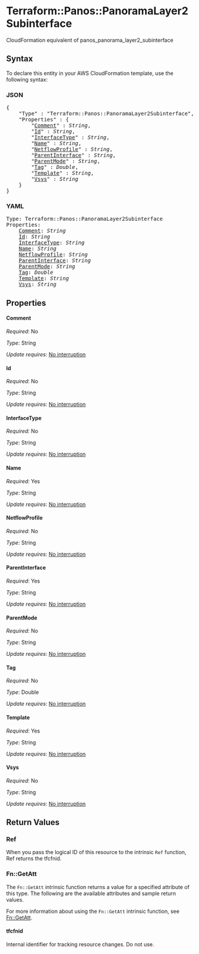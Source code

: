 # Terraform::Panos::PanoramaLayer2Subinterface

CloudFormation equivalent of panos_panorama_layer2_subinterface

## Syntax

To declare this entity in your AWS CloudFormation template, use the following syntax:

### JSON

<pre>
{
    "Type" : "Terraform::Panos::PanoramaLayer2Subinterface",
    "Properties" : {
        "<a href="#comment" title="Comment">Comment</a>" : <i>String</i>,
        "<a href="#id" title="Id">Id</a>" : <i>String</i>,
        "<a href="#interfacetype" title="InterfaceType">InterfaceType</a>" : <i>String</i>,
        "<a href="#name" title="Name">Name</a>" : <i>String</i>,
        "<a href="#netflowprofile" title="NetflowProfile">NetflowProfile</a>" : <i>String</i>,
        "<a href="#parentinterface" title="ParentInterface">ParentInterface</a>" : <i>String</i>,
        "<a href="#parentmode" title="ParentMode">ParentMode</a>" : <i>String</i>,
        "<a href="#tag" title="Tag">Tag</a>" : <i>Double</i>,
        "<a href="#template" title="Template">Template</a>" : <i>String</i>,
        "<a href="#vsys" title="Vsys">Vsys</a>" : <i>String</i>
    }
}
</pre>

### YAML

<pre>
Type: Terraform::Panos::PanoramaLayer2Subinterface
Properties:
    <a href="#comment" title="Comment">Comment</a>: <i>String</i>
    <a href="#id" title="Id">Id</a>: <i>String</i>
    <a href="#interfacetype" title="InterfaceType">InterfaceType</a>: <i>String</i>
    <a href="#name" title="Name">Name</a>: <i>String</i>
    <a href="#netflowprofile" title="NetflowProfile">NetflowProfile</a>: <i>String</i>
    <a href="#parentinterface" title="ParentInterface">ParentInterface</a>: <i>String</i>
    <a href="#parentmode" title="ParentMode">ParentMode</a>: <i>String</i>
    <a href="#tag" title="Tag">Tag</a>: <i>Double</i>
    <a href="#template" title="Template">Template</a>: <i>String</i>
    <a href="#vsys" title="Vsys">Vsys</a>: <i>String</i>
</pre>

## Properties

#### Comment

_Required_: No

_Type_: String

_Update requires_: [No interruption](https://docs.aws.amazon.com/AWSCloudFormation/latest/UserGuide/using-cfn-updating-stacks-update-behaviors.html#update-no-interrupt)

#### Id

_Required_: No

_Type_: String

_Update requires_: [No interruption](https://docs.aws.amazon.com/AWSCloudFormation/latest/UserGuide/using-cfn-updating-stacks-update-behaviors.html#update-no-interrupt)

#### InterfaceType

_Required_: No

_Type_: String

_Update requires_: [No interruption](https://docs.aws.amazon.com/AWSCloudFormation/latest/UserGuide/using-cfn-updating-stacks-update-behaviors.html#update-no-interrupt)

#### Name

_Required_: Yes

_Type_: String

_Update requires_: [No interruption](https://docs.aws.amazon.com/AWSCloudFormation/latest/UserGuide/using-cfn-updating-stacks-update-behaviors.html#update-no-interrupt)

#### NetflowProfile

_Required_: No

_Type_: String

_Update requires_: [No interruption](https://docs.aws.amazon.com/AWSCloudFormation/latest/UserGuide/using-cfn-updating-stacks-update-behaviors.html#update-no-interrupt)

#### ParentInterface

_Required_: Yes

_Type_: String

_Update requires_: [No interruption](https://docs.aws.amazon.com/AWSCloudFormation/latest/UserGuide/using-cfn-updating-stacks-update-behaviors.html#update-no-interrupt)

#### ParentMode

_Required_: No

_Type_: String

_Update requires_: [No interruption](https://docs.aws.amazon.com/AWSCloudFormation/latest/UserGuide/using-cfn-updating-stacks-update-behaviors.html#update-no-interrupt)

#### Tag

_Required_: No

_Type_: Double

_Update requires_: [No interruption](https://docs.aws.amazon.com/AWSCloudFormation/latest/UserGuide/using-cfn-updating-stacks-update-behaviors.html#update-no-interrupt)

#### Template

_Required_: Yes

_Type_: String

_Update requires_: [No interruption](https://docs.aws.amazon.com/AWSCloudFormation/latest/UserGuide/using-cfn-updating-stacks-update-behaviors.html#update-no-interrupt)

#### Vsys

_Required_: No

_Type_: String

_Update requires_: [No interruption](https://docs.aws.amazon.com/AWSCloudFormation/latest/UserGuide/using-cfn-updating-stacks-update-behaviors.html#update-no-interrupt)

## Return Values

### Ref

When you pass the logical ID of this resource to the intrinsic `Ref` function, Ref returns the tfcfnid.

### Fn::GetAtt

The `Fn::GetAtt` intrinsic function returns a value for a specified attribute of this type. The following are the available attributes and sample return values.

For more information about using the `Fn::GetAtt` intrinsic function, see [Fn::GetAtt](https://docs.aws.amazon.com/AWSCloudFormation/latest/UserGuide/intrinsic-function-reference-getatt.html).

#### tfcfnid

Internal identifier for tracking resource changes. Do not use.

